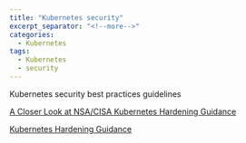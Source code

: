 ```yaml
---
title: "Kubernetes security"
excerpt_separator: "<!--more-->"
categories:
  - Kubernetes
tags:
  - Kubernetes
  - security
---
```


Kubernetes security best practices guidelines


<!--more-->

[A Closer Look at NSA/CISA Kubernetes Hardening Guidance](https://kubernetes.io/blog/2021/10/05/nsa-cisa-kubernetes-hardening-guidance/)

[Kubernetes Hardening Guidance](https://media.defense.gov/2021/Aug/03/2002820425/-1/-1/1/CTR_KUBERNETES%20HARDENING%20GUIDANCE.PDF)

